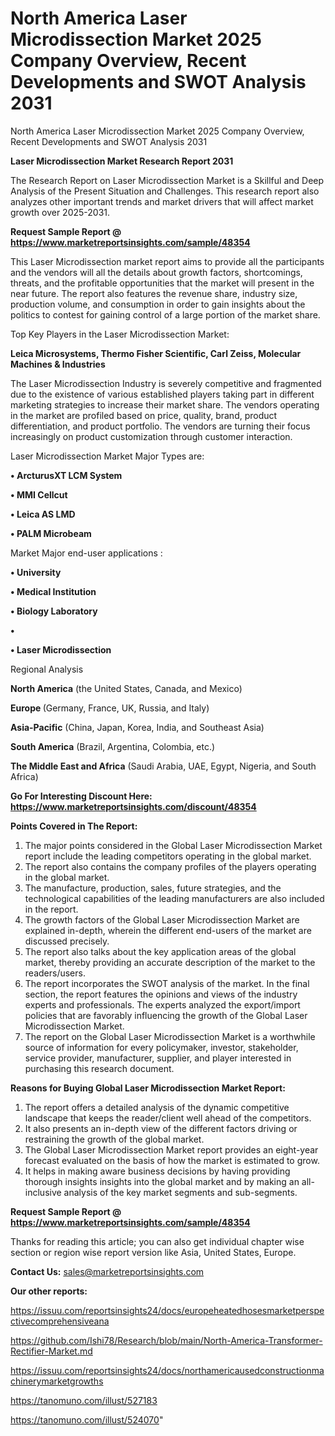 # North America Laser Microdissection Market 2025 Company Overview, Recent Developments and SWOT Analysis 2031
 North America Laser Microdissection Market 2025 Company Overview, Recent Developments and SWOT Analysis 2031

<strong>Laser Microdissection Market Research Report 2031</strong>

The Research Report on Laser Microdissection Market is a Skillful and Deep Analysis of the Present Situation and Challenges. This research report also analyzes other important trends and market drivers that will affect market growth over 2025-2031.

<strong>Request Sample Report @ <a href=https://www.marketreportsinsights.com/sample/48354>https://www.marketreportsinsights.com/sample/48354</a></strong>

This Laser Microdissection market report aims to provide all the participants and the vendors will all the details about growth factors, shortcomings, threats, and the profitable opportunities that the market will present in the near future. The report also features the revenue share, industry size, production volume, and consumption in order to gain insights about the politics to contest for gaining control of a large portion of the market share.

Top Key Players in the Laser Microdissection Market:

<strong>Leica Microsystems, Thermo Fisher Scientific, Carl Zeiss, Molecular Machines & Industries</strong>

The Laser Microdissection Industry is severely competitive and fragmented due to the existence of various established players taking part in different marketing strategies to increase their market share. The vendors operating in the market are profiled based on price, quality, brand, product differentiation, and product portfolio. The vendors are turning their focus increasingly on product customization through customer interaction.

Laser Microdissection Market Major Types are:

<strong>•  ArcturusXT LCM System

•  MMI Cellcut

•  Leica AS LMD

•  PALM Microbeam</strong>

Market Major end-user applications :

<strong>•  University

•  Medical Institution

•  Biology Laboratory

•  

•  Laser Microdissection</strong>

Regional Analysis

</u><strong><b>North America</b></strong> (the United States, Canada, and Mexico)

<strong><b>Europe </b></strong>(Germany, France, UK, Russia, and Italy)

<strong><b>Asia-Pacific</b></strong> (China, Japan, Korea, India, and Southeast Asia)

<strong><b>South America</b></strong> (Brazil, Argentina, Colombia, etc.)

<strong><b>The Middle East and Africa</b></strong> (Saudi Arabia, UAE, Egypt, Nigeria, and South Africa)

<strong>Go For Interesting Discount Here: <a href=https://www.marketreportsinsights.com/discount/48354>https://www.marketreportsinsights.com/discount/48354</a></strong>

<strong>Points Covered in The Report:</strong>
<ol>
  <li>The major points considered in the Global Laser Microdissection Market report include the leading competitors operating in the global market.</li>
  <li>The report also contains the company profiles of the players operating in the global market.</li>
  <li>The manufacture, production, sales, future strategies, and the technological capabilities of the leading manufacturers are also included in the report.</li>
  <li>The growth factors of the Global Laser Microdissection Market are explained in-depth, wherein the different end-users of the market are discussed precisely.</li>
  <li>The report also talks about the key application areas of the global market, thereby providing an accurate description of the market to the readers/users.</li>
  <li>The report incorporates the SWOT analysis of the market. In the final section, the report features the opinions and views of the industry experts and professionals. The experts analyzed the export/import policies that are favorably influencing the growth of the Global Laser Microdissection Market.</li>
  <li>The report on the Global Laser Microdissection Market is a worthwhile source of information for every policymaker, investor, stakeholder, service provider, manufacturer, supplier, and player interested in purchasing this research document.</li>
</ol>
<strong>Reasons for Buying Global Laser Microdissection Market Report:</strong>

<ol>
  <li>The report offers a detailed analysis of the dynamic competitive landscape that keeps the reader/client well ahead of the competitors.</li>
  <li>It also presents an in-depth view of the different factors driving or restraining the growth of the global market.</li>
  <li>The Global Laser Microdissection Market report provides an eight-year forecast evaluated on the basis of how the market is estimated to grow.</li>
  <li>It helps in making aware business decisions by having providing thorough insights insights into the global market and by making an all-inclusive analysis of the key market segments and sub-segments.</li>
</ol>
<strong>Request Sample Report @ <a href=https://www.marketreportsinsights.com/sample/48354>https://www.marketreportsinsights.com/sample/48354</a></strong>


Thanks for reading this article; you can also get individual chapter wise section or region wise report version like Asia, United States, Europe.

<strong>Contact Us:</strong>
sales@marketreportsinsights.com

<strong>Our other reports:</strong>

<a href=https://issuu.com/reportsinsights24/docs/europeheatedhosesmarketperspectivecomprehensiveana>https://issuu.com/reportsinsights24/docs/europeheatedhosesmarketperspectivecomprehensiveana</a>

<a href=https://github.com/Ishi78/Research/blob/main/North-America-Transformer-Rectifier-Market.md>https://github.com/Ishi78/Research/blob/main/North-America-Transformer-Rectifier-Market.md</a>

<a href=https://issuu.com/reportsinsights24/docs/northamericausedconstructionmachinerymarketgrowths>https://issuu.com/reportsinsights24/docs/northamericausedconstructionmachinerymarketgrowths</a>

<a href=https://tanomuno.com/illust/527183>https://tanomuno.com/illust/527183</a>

<a href=https://tanomuno.com/illust/524070>https://tanomuno.com/illust/524070</a>"
